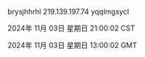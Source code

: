 brysjhhrhl 219.139.197.74 yqqlmgsycl

2024年 11月 03日 星期日 21:00:02 CST

2024年 11月 03日 星期日 13:00:02 GMT
